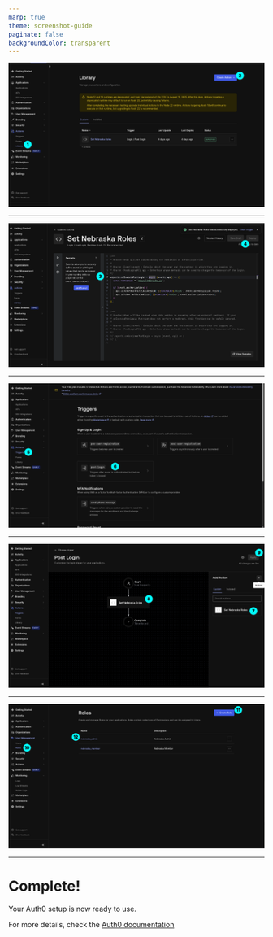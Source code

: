 ```yaml
---
marp: true
theme: screenshot-guide
paginate: false
backgroundColor: transparent
---
```


<!-- _footer: "Step 1 & 2: Go to Actions > Library and Create a new Action" -->

![bg cover](./slide10.png)

---

<!-- _header: "Step 3 & 4: Paste the snippet in the script text box and deploy." -->

![bg fit](./slide11.png)

---

<!-- _header: "Step 5 & 6: Go to Actions > Triggers and choose 'post-login'." -->

![bg fit](./slide12.png)

---

<!-- _footer: "Step 7, 8 & 9: Find the newly created action from the right side and drag it in-between the 'Start' and 'Complete' states." -->

![bg fit](./slide13.png)

---

<!-- _footer: "Step 10, 11 & 12: Go to User Management > Roles and create two new roles, one for admin privileges and another for read only access." -->

![bg fit](./slide14.png)

---

<!-- _class: light-theme -->

# Complete!

Your Auth0 setup is now ready to use.

For more details, check the [Auth0 documentation](https://auth0.com/docs)
